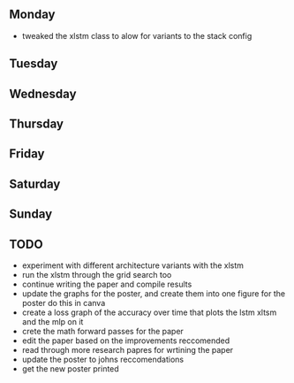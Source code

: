 ## Monday
- tweaked the xlstm class to alow for variants to the stack config


## Tuesday
## Wednesday
## Thursday
## Friday 
## Saturday
## Sunday



## TODO
- experiment with different architecture variants with the xlstm
- run the xlstm through the grid search too
- continue writing the paper and compile results
- update the graphs for the poster, and create them into one figure for the poster do this in canva
- create a loss graph of the accuracy over time that plots the lstm xltsm and the mlp on it
- crete the math forward passes for the paper
- edit the paper based on the improvements reccomended
- read through more research papres for wrtining the paper
- update the poster to johns reccomendations
- get the new poster printed



